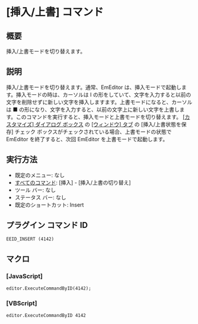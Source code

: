# \[挿入/上書\] コマンド

## 概要

挿入/上書モードを切り替えます。

## 説明

挿入/上書モードを切り替えます。通常、EmEditor は、挿入モードで起動します。挿入モードの時は、カーソルは I の形をしていて、文字を入力すると以前の文字を削除せずに新しい文字を挿入しますます。上書モードになると、カーソルは ■ の形になり、文字を入力すると、以前の文字上に新しい文字を上書します。このコマンドを実行すると、挿入モードと上書モードを切り替えます。 [\[カスタマイズ\] ダイアログ ボックス](../../dlg/customize/index) の
[\[ウィンドウ\] タブ](../../dlg/customize/window/index) の
\[挿入/上書状態を保存\] チェック ボックスがチェックされている場合、上書モードの状態で EmEditor を終了すると、次回 EmEditor を上書モードで起動します。

## 実行方法

- 既定のメニュー: なし
- [すべてのコマンド](../../glossary/allcommands): \[挿入\] \- \[挿入/上書の切り替え\]
- ツール バー: なし
- ステータス バー: なし
- 既定のショートカット: Insert

## プラグイン コマンド ID

```
EEID_INSERT (4142)```

## マクロ

### \[JavaScript\]

```
editor.ExecuteCommandByID(4142);
```

### \[VBScript\]

```
editor.ExecuteCommandByID 4142
```

